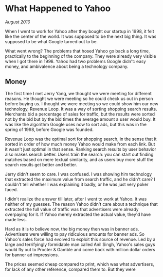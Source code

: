 # What Happened to Yahoo

_August 2010_

When I went to work for Yahoo after they bought our startup in 1998, it felt like the center of the world. It was supposed to be the next big thing. It was supposed to be what Google turned out to be.

What went wrong? The problems that hosed Yahoo go back a long time, practically to the beginning of the company. They were already very visible when I got there in 1998. Yahoo had two problems Google didn't: easy money, and ambivalence about being a technology company.

## Money

The first time I met Jerry Yang, we thought we were meeting for different reasons. He thought we were meeting so he could check us out in person before buying us. I thought we were meeting so we could show him our new technology, Revenue Loop. It was a way of sorting shopping search results. Merchants bid a percentage of sales for traffic, but the results were sorted not by the bid but by the bid times the average amount a user would buy. It was like the algorithm Google uses now to sort ads, but this was in the spring of 1998, before Google was founded.

Revenue Loop was the optimal sort for shopping search, in the sense that it sorted in order of how much money Yahoo would make from each link. But it wasn't just optimal in that sense. Ranking search results by user behavior also makes search better. Users train the search: you can start out finding matches based on mere textual similarity, and as users buy more stuff the search results get better and better.

Jerry didn't seem to care. I was confused. I was showing him technology that extracted the maximum value from search traffic, and he didn't care? I couldn't tell whether I was explaining it badly, or he was just very poker faced.

I didn't realize the answer till later, after I went to work at Yahoo. It was neither of my guesses. The reason Yahoo didn't care about a technique that extracted the full value of traffic was that advertisers were already overpaying for it. If Yahoo merely extracted the actual value, they'd have made less.

Hard as it is to believe now, the big money then was in banner ads. Advertisers were willing to pay ridiculous amounts for banner ads. So Yahoo's sales force had evolved to exploit this source of revenue. Led by a large and terrifyingly formidable man called Anil Singh, Yahoo's sales guys would fly out to Procter & Gamble and come back with million dollar orders for banner ad impressions.

The prices seemed cheap compared to print, which was what advertisers, for lack of any other reference, compared them to. But they were